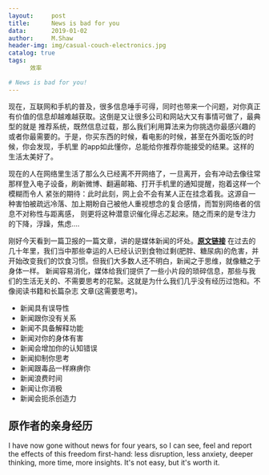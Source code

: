 ```yaml
---
layout:     post
title:      News is bad for you 
data:       2019-01-02
author:     M.Shaw
header-img: img/casual-couch-electronics.jpg
catalog: true
tags:
      效率

# News is bad for you!
---
```


现在，互联网和手机的普及，很多信息唾手可得，同时也带来一个问题，对你真正有价值的信息却越难越获取。这倒是又让很多公司和网站大又有事情可做了，最典型的就是
推荐系统，既然信息过载，那么我们利用算法来为你挑选你最感兴趣的或者你最需要的。于是，你买东西的时候，看电影的时候，甚至在外面吃饭的时候，你会发现，手机里
的app如此懂你，总能给你推荐你能接受的结果。这样的生活太美好了。


现在的人在网络里生活了那么久已经离不开网络了，一旦离开，会有冲动去像往常那样登入电子设备，刷新微博、翻遍邮箱、打开手机里的通知提醒，抱着这样一个模糊而令人
紧张的期待：此时此刻，网上会不会有某人正在挂念着我。这源自一种害怕被疏远冷落、加上期盼自己被他人重视想念的复合感情，而暂别网络者的信息不对称性与距离感，
则更将这种潜意识催化得忐忑起来。随之而来的是专注力的下降，浮躁，焦虑....


刚好今天看到一篇卫报的一篇文章，讲的是媒体新闻的坏处。[**原文链接**](https://www.theguardian.com/media/2013/apr/12/news-is-bad-rolf-dobelli)
在过去的几十年里，我们当中那些幸运的人已经认识到食物过剩(肥胖、糖尿病)的危害，并开始改变我们的饮食习惯。但我们大多数人还不明白，新闻之于思维，就像糖之于身体一样。
新闻容易消化，媒体给我们提供了一些小片段的琐碎信息，那些与我们的生活无关的、不需要思考的花絮。这就是为什么我们几乎没有经历过饱和。不像阅读书籍和长篇杂志
文章(这需要思考)。
* 新闻具有误导性
* 新闻跟你没有关系
* 新闻不具备解释功能
* 新闻对你的身体有害
* 新闻会增加你的认知错误
* 新闻抑制你思考
* 新闻跟毒品一样麻痹你
* 新闻浪费时间
* 新闻让你消极
* 新闻会扼杀创造力

## 原作者的亲身经历
I have now gone without news for four years, so I can see, feel and report the effects of this freedom first-hand: 
less disruption, less anxiety, deeper thinking, more time, more insights. It's not easy, but it's worth it.
